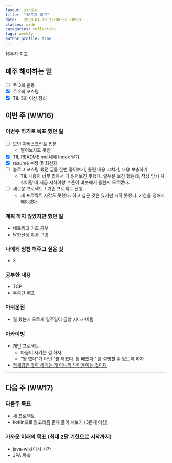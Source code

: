 ```yaml
---
layout: single
title:  "16주차 회고"
date:   2020-04-19 22:00:59 +0900
classes: wide
categories: reflection
tags: weekly
author_profile: true
---
```


16주차 회고

## 매주 해야하는 일

- [ ] 주 3회 운동
- [x] 주 2회 포스팅
- [x] TIL 5회 이상 정리

## 이번 주 (WW16)

### 이번주 하기로 목표 했던 일

- [ ] 모던 자바스크립트 입문
  - 열어보지도 못함
- [x] TIL README.md 내에 Index 달기
- [x] résumé 수정 및 최신화
- [ ] 블로그 포스팅 했던 글들 한번 훑어보기, 틀린 내용 고치기, 내용 보충하기
  - TIL 내용이 너무 많아서 다 읽어보진 못했다. 일부분 보긴 했는데, 작성 당시 지식이랑 내 지금 지식이랑 수준이 비슷해서 틀린지 모르겠다.
- [ ] 새로운 프로젝트 / 기존 프로젝트 진행
  - 새 프로젝트 시작도 못했다. 하고 싶은 것은 있지만 시작 못했다. 기한을 정해서 해야겠다.

### 계획 하지 않았지만 했던 일

- 네트워크 기초 공부
- 남한산성 야경 구경

### 나에게 칭찬 해주고 싶은 것

- X

### 공부한 내용

- TCP
- 무중단 배포

### 아쉬운점

- 뭘 했는지 모르게 일주일이 금방 지나가버림

### 아카이빙

- 개인 프로젝트
  - 마음이 시키는 걸 하자
  - "뭘 했다"가 아닌 "뭘 해봤다. 뭘 배웠다." 를 설명할 수 있도록 하자
- [정체감은 찾아 헤매는 게 아니라 받아들이는 것이다](https://brunch.co.kr/@sterdam/1324)

---

## 다음 주 (WW17)

### 다음주 목표

- 새 프로젝트
- kotlin으로 알고리즘 문제 풀이 해보기 (3문제 이상)

### 가까운 미래의 목표 (최대 2달 기한으로 시작까지)

- java-wiki 다시 시작
- JPA 독학
